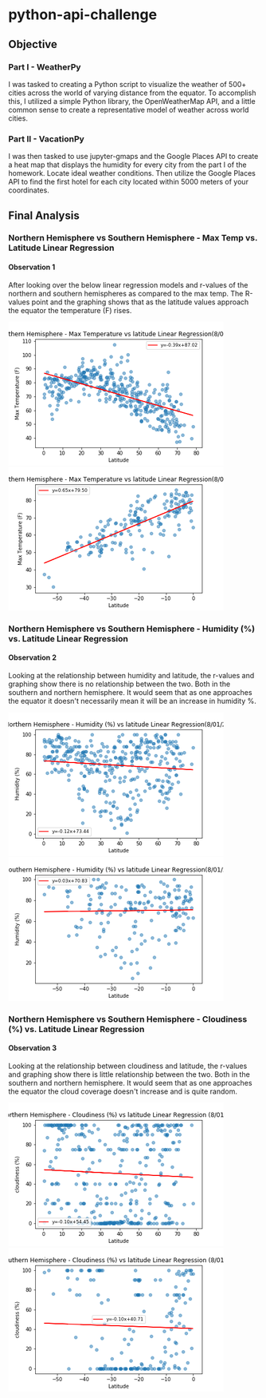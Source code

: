 # python-api-challenge

## Objective
### Part I - WeatherPy
I was tasked to creating a Python script to visualize the weather of 500+ cities across the world of varying distance from the equator. To accomplish this, I utilized a simple Python library, the OpenWeatherMap API, and a little common sense to create a representative model of weather across world cities.

### Part II - VacationPy
I was then tasked to use jupyter-gmaps and the Google Places API to create a heat map that displays the humidity for every city from the part I of the homework. Locate ideal weather conditions. Then utilize the Google Places API to find the first hotel for each city located within 5000 meters of your coordinates.

## Final Analysis
### Northern Hemisphere vs Southern Hemisphere - Max Temp vs. Latitude Linear Regression 
#### Observation 1
After looking over the below linear regression models and r-values of the northern and southern hemispheres as compared to the max temp. The R-values point and the graphing shows that as the latitude values approach the equator the temperature (F) rises.

![N Temp](/output_data/LReg_MaxTemp_NHemi.png)
![S Temp](/output_data/LReg_MaxTemp_SHemi.png)

### Northern Hemisphere vs Southern Hemisphere -  Humidity (%) vs. Latitude Linear Regression
#### Observation 2
Looking at the relationship between humidity and latitude, the r-values and graphing show there is no relationship between the two. Both in the southern and northern hemisphere. It would seem that as one approaches the equator it doesn't necessarily mean it will be an increase in humidity %.

![N Humidity](/output_data/LReg_Humidity_NHemi.png)
![S Humidity](/output_data/LReg_Humidity_SHemi.png)

### Northern Hemisphere vs Southern Hemisphere -  Cloudiness (%) vs. Latitude Linear Regression
#### Observation 3
Looking at the relationship between cloudiness and latitude, the r-values and graphing show there is little relationship between the two. Both in the southern and northern hemisphere. It would seem that as one approaches the equator the cloud coverage doesn't increase and is quite random.

![N Cloudiness](/output_data/LReg_Cloudiness_NHemi.png)
![S Cloudiness](/output_data/LReg_Cloudiness_SHemi.png)
